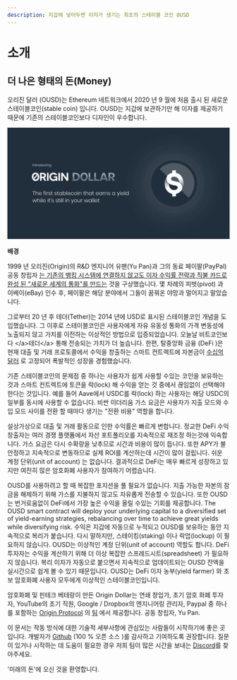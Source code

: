 ```yaml
---
description: 지갑에 넣어두면 이자가 생기는 최초의 스테이블 코인 OUSD
---
```


# 소개

## **더 나은 형태의 돈\(Money\)**

오리진 달러 \(OUSD\)는 Ethereum 네트워크에서 2020 년 9 월에 처음 출시 된 새로운 스테이블코인\(stable coin\) 입니다. OUSD는 지갑에 보관하기만 해 이자를 제공하기 때문에 기존의 스테이블코인보다 디자인이 우수합니다.

![](.gitbook/assets/origin-dollar-summary.jpeg)

**배경**

1999 년 오리진\(Origin\)의 R&D 엔지니어 유팬\(Yu Pan\)과 그의 동료 페이팔\(PayPal\) 공동 창립자 [는 기존의 뱅킹 시스템에 연결하지 않고도 이자 수익률 전략과 직불 카드로 완성 된 "새로운 세계의 통화"를 만드는](https://www.cnbc.com/2017/08/14/david-sacks-cryptocurrency-interview.html) 것을 구상했습니다. 몇 차례의 피벗\(pivot\) 과 이베이\(eBay\) 인수 후, 페이팔은 해당 분야에서 그들이 꿈꿔온 야망과 멀어지고 말았습니다.

그로부터 20 년 후 테더\(Tether\)는 2014 년에 USD로 표시된 스테이블코인 개념을 도입했습니다. 그 이후로 스테이블코인은 사용자에게 자유 유동성 통화의 가격 변동성에 노출되지 않고 가치를 이전하는 이상적인 방법으로 입증되었습니다. 오늘날 비트코인보다 &lt;/a&gt;테더&lt;/a&gt; 통해 전송되는 가치가 더 높습니다. 한편, 탈중앙화 금융  \(DeFi \)은 현재 대출 및 거래 프로토콜에서 수익을 창출하는 스마트 컨트렉트에 자본금이 [수십억 달러](https://defipulse.com/) 로 고정되어 폭발적인 성장을 경험했습니다.

기존 스테이블코인의 문제점 중 하나는 사용자가 쉽게 사용할 수있는 코인을 보유하는 것과 스마트 컨트렉트에 토큰을 락\(lock\) 해 수익을 얻는 것 중에서 끊임없이 선택해야한다는 것입니다. 예를 들어 Aave에서 USDC를 락\(lock\) 하는 사용자는 해당 USDC의 일부를 동시에 사용할 수 없습니다. 비싼 이더리움 가스 요금은 사용자가 지출 모드와 수입 모드 사이를 전환 할 때마다 생기는 "전환 비용" 역할을 합니다.

설상가상으로 대출 및 거래 활동으로 인한 수익률은 빠르게 변합니다. 정교한 DeFi 수익 창출자는 여러 경쟁 플랫폼에서 자산 포트폴리오를 지속적으로 재조정 하는것에 익숙합니다. 가스 요금은 다시 수확량을 낮추므로 시간과 비용이 많이 듭니다. 또한 APY가 불안정하고 지속적으로 변동하므로 실제 ROI를 계산하는데 시간이 많이 걸립니다. 쉬운 계정 단위\(unit of account\) 는 없습니다. 결과적으로 DeFi는 매우 빠르게 성장하고 있지만 여전히 많은 암호화폐 사용자가 참여하기 어렵습니다.

OUSD를 사용하려고 할 때 복잡한 포지션을 풀 필요가 없습니다. 지출 가능한 자본의 잠금을 해제하기 위해 가스를 지불하지 않고도 자유롭게 전송할 수 있습니다. 또한 OUSD는 번거로움없이 DeFi에서 가장 높은 수익을 올릴 수있는 기회를 제공합니다. The OUSD smart contract will deploy your underlying capital to a diversified set of yield-earning strategies, rebalancing over time to achieve great yields while diversifying risk. 수익은 지갑에 자동으로 누적되고 OUSD를 보유하는 동안 지속적으로 복리가 붙습니다. 다시 말하지만, 스테이킹\(staking\) 이나 락업\(lockup\) 이 필요하지 않습니다. OUSD는 이상적인 계정 단위\(unit of account\) 역할도 합니다. DeFi 투자자는 수익을 계산하기 위해 더 이상 복잡한 스프레드시트\(spreadsheet\) 가 필요하지 않습니다. 복리 이자가 자동으로 붙으면서 지속적으로 업데이트되는 OUSD 잔액을 실시간으로 쉽게 볼 수 있기 때문입니다. OUSD는 DeFi 이자 농부\(yield farmer\) 와 초보 암호화폐 사용자 모두에게 이상적인 스테이블코인입니다.

암호화폐 및 핀테크 베테랑이 만든 Origin Dollar는 연쇄 창업가, 초기 암호 화폐 투자자, YouTube의 초기 직원, Google / Dropbox의 엔지니어링 관리자, Paypal 중 하나를 포함하는 [Origin Protocol](https://www.originprotocol.com) 의 [팀](https://www.originprotocol.com/team) 에서 제공합니다. 공동 창립자, Yu Pan.

이 문서는 작동 방식에 대한 기술적 세부사항에 관심있는 사람들이 시작하기에 좋은 곳입니다. 개발자가 [Github](http://www.github.com/OriginProtocol)  \(100 % 오픈 소스 \)를 감사하고 기여하도록 권장합니다. 질문이 있거나 시작하는 데 도움이 필요한 경우 저희 팀이 많은 시간을 보내는 [Discord](https://www.originprotocol.com/discord)를 찾아주세요.

'미래의 돈'에 오신 것을 환영합니다.

